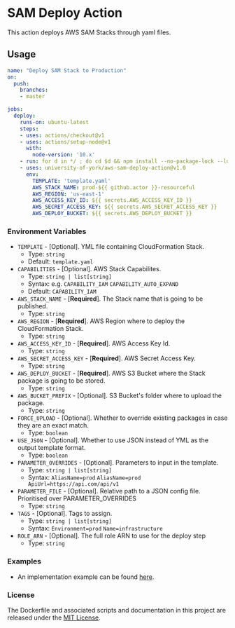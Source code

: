 # SAM Deploy Action

This action deploys AWS SAM Stacks through yaml files.

## Usage

```yml
name: "Deploy SAM Stack to Production"
on: 
  push:
    branches:
    - master

jobs:
  deploy:
    runs-on: ubuntu-latest
    steps:
    - uses: actions/checkout@v1
    - uses: actions/setup-node@v1
      with:
        node-version: '10.x'
    - run: for d in */ ; do cd $d && npm install --no-package-lock --loglevel=error && cd .. ; done
    - uses: university-of-york/aws-sam-deploy-action@v1.0
      env:
        TEMPLATE: 'template.yaml'
        AWS_STACK_NAME: prod-${{ github.actor }}-resourceful
        AWS_REGION: 'us-east-1'
        AWS_ACCESS_KEY_ID: ${{ secrets.AWS_ACCESS_KEY_ID }}
        AWS_SECRET_ACCESS_KEY: ${{ secrets.AWS_SECRET_ACCESS_KEY }}
        AWS_DEPLOY_BUCKET: ${{ secrets.AWS_DEPLOY_BUCKET }}
```

### Environment Variables

* `TEMPLATE` - [Optional]. YML file containing CloudFormation Stack.
  * Type: `string`
  * Default: `template.yaml`
* `CAPABILITIES` - [Optional]. AWS Stack Capabilites.
  * Type: `string | list[string]`
  * Syntax: e.g. `CAPABILITY_IAM` `CAPABILITY_AUTO_EXPAND`
  * Default: `CAPABILITY_IAM`
* `AWS_STACK_NAME` - [**Required**]. The Stack name that is going to be published.
  * Type: `string`
* `AWS_REGION` - [**Required**]. AWS Region where to deploy the CloudFormation Stack.
  * Type: `string`
* `AWS_ACCESS_KEY_ID` - [**Required**]. AWS Access Key Id.
  * Type: `string`
* `AWS_SECRET_ACCESS_KEY` - [**Required**]. AWS Secret Access Key.
  * Type: `string`
* `AWS_DEPLOY_BUCKET` - [**Required**]. AWS S3 Bucket where the Stack package is going to be stored.
  * Type: `string`
* `AWS_BUCKET_PREFIX` - [Optional]. S3 Bucket's folder where to upload the package.
  * Type: `string`
* `FORCE_UPLOAD` - [Optional]. Whether to override existing packages in case they are an exact match.
  * Type: `boolean`
* `USE_JSON` - [Optional]. Whether to use JSON instead of YML as the output template format.
  * Type: `boolean`
* `PARAMETER_OVERRIDES` - [Optional]. Parameters to input in the template.
  * Type: `string | list[string]`
  * Syntax: `AliasName=prod` `AliasName=prod ApiUrl=https://api.com/api/v1`
* `PARAMETER_FILE` - [Optional]. Relative path to a JSON config file. Prioritised over PARAMETER_OVERRIDES
  * Type: `string`
* `TAGS` - [Optional]. Tags to assign.
  * Type: `string | list[string]`
  * Syntax: `Environment=prod` `Name=infrastructure`
* `ROLE_ARN` - [Optional]. The full role ARN to use for the deploy step
  * Type: `string`
  
### Examples

* An implementation example can be found [here](https://github.com/r0zar/resourceful).

### License

The Dockerfile and associated scripts and documentation in this project are released under the [MIT License](LICENSE).
